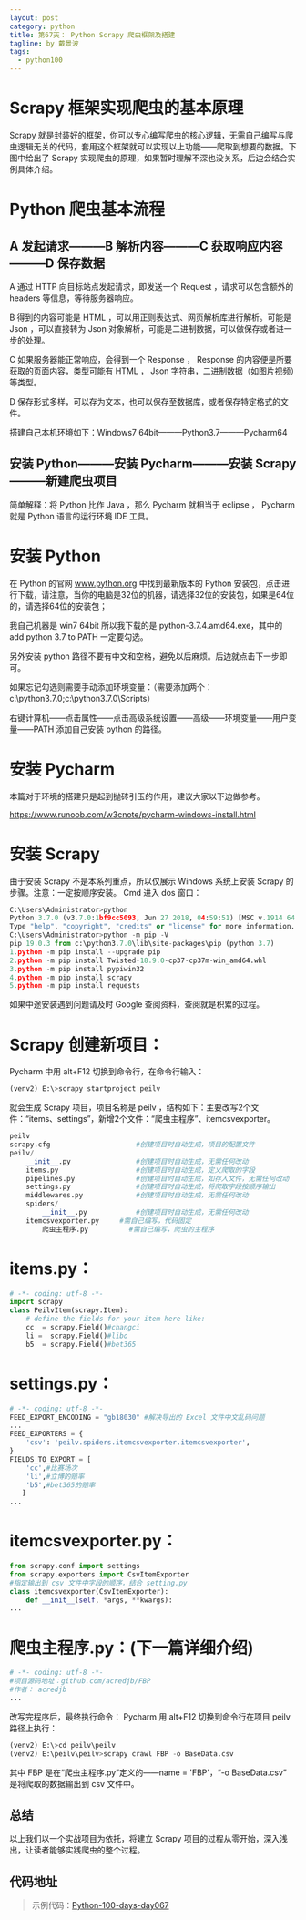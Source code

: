 ```yaml
---
layout: post
category: python
title: 第67天： Python Scrapy 爬虫框架及搭建
tagline: by 戴景波
tags: 
  - python100
---
```


# Scrapy 框架实现爬虫的基本原理

Scrapy 就是封装好的框架，你可以专心编写爬虫的核心逻辑，无需自己编写与爬虫逻辑无关的代码，套用这个框架就可以实现以上功能——爬取到想要的数据。下图中给出了 Scrapy 实现爬虫的原理，如果暂时理解不深也没关系，后边会结合实例具体介绍。

<!--more-->

# Python 爬虫基本流程

## A 发起请求———B 解析内容———C 获取响应内容———D 保存数据

A 通过 HTTP 向目标站点发起请求，即发送一个 Request ，请求可以包含额外的 headers 等信息，等待服务器响应。

B 得到的内容可能是 HTML ，可以用正则表达式、网页解析库进行解析。可能是 Json ，可以直接转为 Json 对象解析，可能是二进制数据，可以做保存或者进一步的处理。

C 如果服务器能正常响应，会得到一个 Response ， Response 的内容便是所要获取的页面内容，类型可能有 HTML ， Json 字符串，二进制数据（如图片视频）等类型。

D 保存形式多样，可以存为文本，也可以保存至数据库，或者保存特定格式的文件。


搭建自己本机环境如下：Windows7 64bit———Python3.7———Pycharm64

## 安装 Python———安装 Pycharm———安装 Scrapy———新建爬虫项目  

简单解释：将 Python 比作 Java ，那么 Pycharm 就相当于 eclipse ， Pycharm 就是 Python 语言的运行环境 IDE 工具。

# 安装 Python

在 Python 的官网 www.python.org 中找到最新版本的 Python 安装包，点击进行下载，请注意，当你的电脑是32位的机器，请选择32位的安装包，如果是64位的，请选择64位的安装包；

我自己机器是 win7 64bit 所以我下载的是 python-3.7.4.amd64.exe，其中的 add python 3.7 to PATH 一定要勾选。

另外安装 python 路径不要有中文和空格，避免以后麻烦。后边就点击下一步即可。

如果忘记勾选则需要手动添加环境变量：（需要添加两个： c:\python3.7.0;c:\python3.7.0\Scripts）

右键计算机——点击属性——点击高级系统设置——高级——环境变量——用户变量——PATH  添加自己安装 python 的路径。

# 安装 Pycharm

本篇对于环境的搭建只是起到抛砖引玉的作用，建议大家以下边做参考。

https://www.runoob.com/w3cnote/pycharm-windows-install.html

# 安装 Scrapy

由于安装 Scrapy 不是本系列重点，所以仅展示 Windows 系统上安装 Scrapy 的步骤。注意：一定按顺序安装。 Cmd 进入 dos 窗口：

```python
C:\Users\Administrator>python
Python 3.7.0 (v3.7.0:1bf9cc5093, Jun 27 2018, 04:59:51) [MSC v.1914 64 bit (AMD64)] on win32
Type "help", "copyright", "credits" or "license" for more information.
C:\Users\Administrator>python -m pip -V
pip 19.0.3 from c:\python3.7.0\lib\site-packages\pip (python 3.7)  
1.python -m pip install --upgrade pip
2.python -m pip install Twisted-18.9.0-cp37-cp37m-win_amd64.whl
3.python -m pip install pypiwin32
4.python -m pip install scrapy
5.python -m pip install requests
```

如果中途安装遇到问题请及时 Google 查阅资料，查阅就是积累的过程。

# Scrapy 创建新项目：

Pycharm 中用 alt+F12 切换到命令行，在命令行输入：

```python
(venv2) E:\>scrapy startproject peilv
```

就会生成 Scrapy 项目，项目名称是 peilv ，结构如下：主要改写2个文件：“items、settings”，新增2个文件：“爬虫主程序”、itemcsvexporter。

```python
peilv
scrapy.cfg                     #创建项目时自动生成，项目的配置文件
peilv/
    __init__.py                #创建项目时自动生成，无需任何改动
    items.py                   #创建项目时自动生成，定义爬取的字段    
    pipelines.py               #创建项目时自动生成，如存入文件，无需任何改动    
    settings.py                #创建项目时自动生成，将爬取字段按顺序输出    
    middlewares.py             #创建项目时自动生成，无需任何改动    
    spiders/   
        __init__.py            #创建项目时自动生成，无需任何改动	
	itemcsvexporter.py     #需自己编写，代码固定	
        爬虫主程序.py          #需自己编写，爬虫的主程序
```
	
# items.py：

```python
# -*- coding: utf-8 -*-
import scrapy
class PeilvItem(scrapy.Item):
    # define the fields for your item here like:
    cc  = scrapy.Field()#changci
    li =  scrapy.Field()#libo
    b5  = scrapy.Field()#bet365
```

# settings.py：

```python
# -*- coding: utf-8 -*-
FEED_EXPORT_ENCODING = "gb18030" #解决导出的 Excel 文件中文乱码问题
...
FEED_EXPORTERS = {
    'csv': 'peilv.spiders.itemcsvexporter.itemcsvexporter',
}   
FIELDS_TO_EXPORT = [
    'cc',#比赛场次
    'li',#立博的赔率
    'b5',#bet365的赔率
   ]
...
```

# itemcsvexporter.py：

```python
from scrapy.conf import settings
from scrapy.exporters import CsvItemExporter
#指定输出到 csv 文件中字段的顺序，结合 setting.py
class itemcsvexporter(CsvItemExporter):
    def __init__(self, *args, **kwargs):
...
```

# 爬虫主程序.py：(下一篇详细介绍)

```python
# -*- coding: utf-8 -*-
#项目源码地址：github.com/acredjb/FBP
#作者： acredjb
...
```

改写完程序后，最终执行命令：
Pycharm 用 alt+F12 切换到命令行在项目 peilv 路径上执行：

```python
(venv2) E:\>cd peilv\peilv 
(venv2) E:\peilv\peilv>scrapy crawl FBP -o BaseData.csv
```

其中 FBP 是在“爬虫主程序.py”定义的——name = 'FBP'，“-o BaseData.csv” 是将爬取的数据输出到 csv 文件中。

## 总结
以上我们以一个实战项目为依托，将建立 Scrapy 项目的过程从零开始，深入浅出，让读者能够实践爬虫的整个过程。

## 代码地址


> 示例代码：[Python-100-days-day067](https://github.com/JustDoPython/python-100-day/tree/master/day-067)

